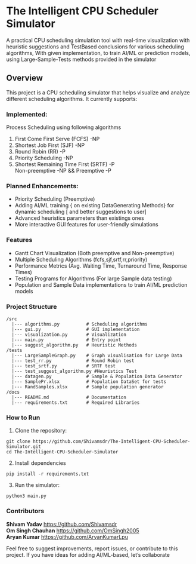 # The Intelligent CPU Scheduler Simulator
A practical CPU scheduling simulation tool with real-time visualization with heuristic suggestions and TestBased conclusions for various scheduling algorithms, With given implementation, to train AI/ML or prediction models, using Large-Sample-Tests methods provided in the simulator  

## Overview
This project is a CPU scheduling simulator that helps visualize and analyze different scheduling algorithms. It currently supports:

### Implemented:  
Process Scheduling using following algorithms  
1. First Come First Serve (FCFS) -NP  
2. Shortest Job First (SJF) -NP  
3. Round Robin (RR) -P  
4. Priority Scheduling -NP 
5. Shortest Remaining Time First (SRTF) -P  
Non-preemptive -NP && Preemptive -P  

### Planned Enhancements:
+ Priority Scheduling (Preemptive)  
+ Adding AI/ML training { on existing DataGenerating Methods} for dynamic scheduling [ and better suggestions to user]  
+ Advanced heuristics parameters than existings ones  
+ More interactive GUI features for user-friendly simulations  

### Features
+ Gantt Chart Visualization (Both preemptive and Non-preemptive)  
+ Multiple Scheduling Algorithms (fcfs,sjf,srtf,rr,priority)  
+ Performance Metrics (Avg. Waiting Time, Turnaround Time, Response Times)  
+ Testing Programs for Algorithms (For large Sample data testing)
+ Population and Sample Data implementations to train AI/ML prediction models

### Project Structure
```
/src  
  |--- algorithms.py          # Scheduling algorithms  
  |--- gui.py                 # GUI implementation 
  |--- visualization.py       # Visualization 
  |--- main.py                # Entry point
  |--- suggest_algorithm.py   # Heuristic Methods
/tests
  |--- LargeSampleGraph.py    # Graph visualisation for Large Data
  |--- test_rr.py             # Round Robin test
  |--- test_srtf.py           # SRTF test
  |--- test_suggest_algorithm.py #Heuristics Test
  |--- datagen.py             # Sample & Population Data Generator 
  |--- SamplePr.xlsx          # Population DataSet for tests  
  |--- RandSamples.xlsx       # Sample population generator  
/docs  
  |--- README.md              # Documentation  
  |--- requirements.txt       # Required Libraries
```
### How to Run

1. Clone the repository:
```
git clone https://github.com/Shivamsdr/The-Intelligent-CPU-Scheduler-Simulator.git  
cd The-Intelligent-CPU-Scheduler-Simulator
```
2. Install dependencies
```
pip install -r requirements.txt
```
3. Run the simulator:
```
python3 main.py
```
 
### Contributors
**Shivam Yadav** https://github.com/Shivamsdr  
**Om Singh Chauhan** https://github.com/OmSingh2005  
**Aryan Kumar** https://github.com/AryanKumarLpu  

Feel free to suggest improvements, report issues, or contribute to this project. If you have ideas for adding AI/ML-based, let’s collaborate
